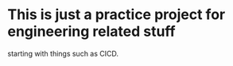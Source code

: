 # This is just a practice project for engineering related stuff

starting with things such as CICD.
